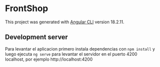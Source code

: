 # FrontShop

This project was generated with [Angular CLI](https://github.com/angular/angular-cli) version 18.2.11.

## Development server

Para levantar el aplicacion primero instala dependencias con `npm install` y luego ejecuta `ng serve` para levantar el servidor en el puerto 4200 localhost, por ejemplo http://localhost:4200
